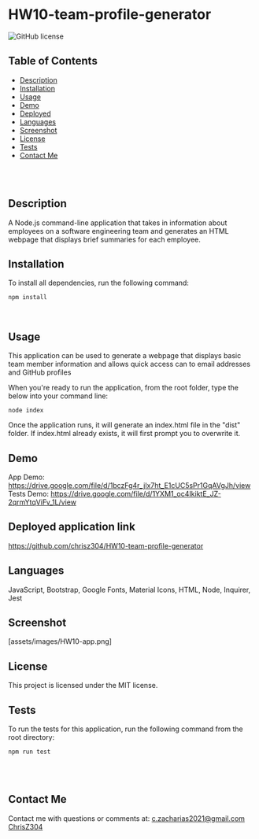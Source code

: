 # HW10-team-profile-generator <br />

![GitHub license](https://img.shields.io/badge/license-MIT-ff69b4.svg) <br />

## Table of Contents 

- [Description](#description)
- [Installation](#installation)
- [Usage](#usage)
- [Demo](#demo)
- [Deployed](#deployedapplicationlink)
- [Languages](#languages)
- [Screenshot](#screenshot)
- [License](#license)
- [Tests](#tests)
- [Contact Me](#contact-me)

<br />
<br />

## Description

A Node.js command-line application that takes in information about employees on a software engineering team and generates an HTML webpage that displays brief summaries for each employee. <br />

## Installation
To install all dependencies, run the following command:
```
npm install
```
<br />

## Usage

This application can be used to generate a webpage that displays basic team member information and allows quick access can to email addresses and GitHub profiles <br />

When you're ready to run the application, from the root folder, type the below into your command line:
```
node index
```
Once the application runs, it will generate an index.html file in the "dist" folder. If index.html already exists, it will first prompt you to overwrite it.

## Demo

App Demo: https://drive.google.com/file/d/1bczFg4r_jlx7ht_E1cUC5sPr1GqAVgJh/view
Tests Demo: https://drive.google.com/file/d/1YXM1_oc4IkiktE_JZ-2qrmYtqViFv_1L/view

## Deployed application link

https://github.com/chrisz304/HW10-team-profile-generator <br />

## Languages

JavaScript, Bootstrap, Google Fonts, Material Icons, HTML, Node, Inquirer, Jest <br />

## Screenshot

[assets/images/HW10-app.png]


## License

  This project is licensed under the MIT license. <br />

## Tests

To run the tests for this application, run the following command from the root directory:

  ```
  npm run test
  ```
  <br /> <br />

## Contact Me

Contact me with questions or comments at: 
c.zacharias2021@gmail.com <br /> 
[ChrisZ304](https://github.com/chrisz304) <br />
